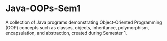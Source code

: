 # Java-OOPs-Sem1
A collection of Java programs demonstrating Object-Oriented Programming (OOP) concepts such as classes, objects, inheritance, polymorphism, encapsulation, and abstraction, created during Semester 1.
